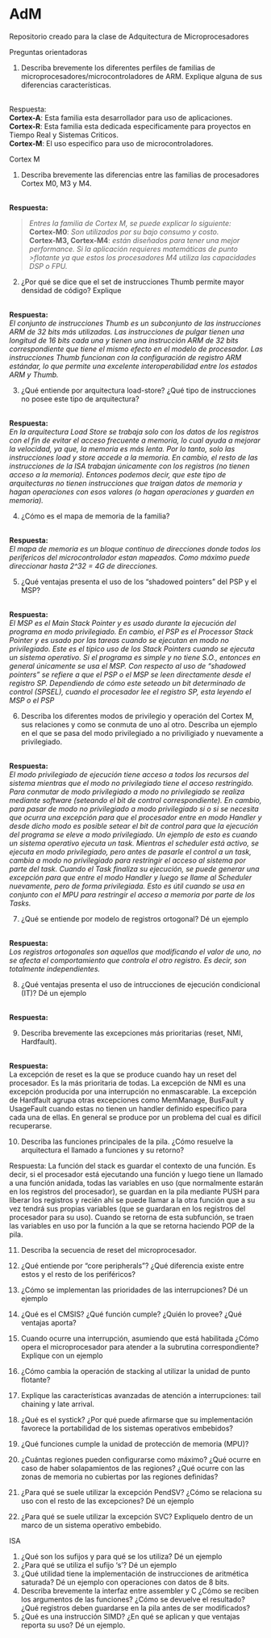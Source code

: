 # AdM
Repositorio creado para la clase de Adquitectura de Microprocesadores


Preguntas orientadoras
1. Describa brevemente los diferentes perfiles de familias de
microprocesadores/microcontroladores de ARM. Explique alguna de sus diferencias características.
<br/>
Respuesta: 
<br/>
<b>Cortex-A</b>: Esta familia esta desarrollador para uso de aplicaciones.
<br/>
<b>Cortex-R</b>: Esta familia esta dedicada especificamente para proyectos en Tiempo Real y Sistemas Criticos.
<br/>
<b>Cortex-M</b>: El uso especifico para uso de microcontroladores.
<br/>

Cortex M
1. Describa brevemente las diferencias entre las familias de procesadores Cortex M0, M3 y
M4.
<br/>
<b>Respuesta:</b>

><em>Entres la familia de Cortex M, se puede explicar lo siguiente: </em>
><br/>
><b>Cortex-M0</b>: <em>Son utilizados por su bajo consumo y costo.</em>
><br/>
><b>Cortex-M3, Cortex-M4</b>: <em>están diseñados para tener una mejor performance.  Si la aplicación requieres matemáticas de punto >flotante ya que estos los procesadores M4 utiliza las capacidades DSP o FPU.</em>
><br/>

2. ¿Por qué se dice que el set de instrucciones Thumb permite mayor densidad de código?
Explique
<br/>
<b>Respuesta: </b>
<br/>
<em>El conjunto de instrucciones Thumb es un subconjunto de las instrucciones ARM de 32 bits más utilizadas. Las instrucciones de pulgar tienen una longitud de 16 bits cada una y tienen una instrucción ARM de 32 bits correspondiente que tiene el mismo efecto en el modelo de procesador. Las instrucciones Thumb funcionan con la configuración de registro ARM estándar, lo que permite una excelente interoperabilidad entre los estados ARM y Thumb.</em>
<br/>

3. ¿Qué entiende por arquitectura load-store? ¿Qué tipo de instrucciones no posee este
tipo de arquitectura?
<br/>
<b>Respuesta: </b>
<br/>
<em>En la arquitectura Load Store se trabaja solo con los datos de los registros con el fin de evitar el acceso frecuente a memoria, lo cual ayuda a mejorar la velocidad, ya que, la memoria es más lenta. Por lo tanto, solo las instrucciones load y store accede a la memoria.
En cambio, el resto de las instrucciones de la ISA trabajan únicamente con los registros (no tienen acceso a la memoria). Entonces podemos decir, que este tipo de arquitecturas no tienen instrucciones que traigan datos de memoria y hagan operaciones con esos valores (o hagan operaciones y guarden en memoria).</em>
<br/>

4. ¿Cómo es el mapa de memoria de la familia?
<br/>
<b>Respuesta: </b>
<br/>
<em>El mapa de memoria es un bloque continuo de direcciones donde todos los perifericos del microcontrolador estan mapeados. Como máximo puede direccionar hasta 2^32 = 4G de direcciones.</em>
<br/>

5. ¿Qué ventajas presenta el uso de los “shadowed pointers” del PSP y el MSP?
<br/>
<b>Respuesta: </b>
<br/>
<em>El MSP es el Main Stack Pointer y es usado durante la ejecución del programa en modo privilegiado. En cambio, el PSP es el Processor Stack Pointer y es usado por las tareas cuando se ejecutan en modo no privilegiado. Este es el típico uso de los Stack Pointers cuando se ejecuta un sistema operativo. Si el programa es simple y no tiene S.O., entonces en general únicamente se usa el MSP. Con respecto al uso de “shadowed pointers” se refiere a que el PSP o el MSP se leen directamente desde el registro SP. Dependiendo de cómo este seteado un bit determinado de control (SPSEL), cuando el procesador lee el registro SP, esta leyendo el MSP o el PSP</em>
<br/>

6. Describa los diferentes modos de privilegio y operación del Cortex M, sus relaciones y como se conmuta de uno al otro. Describa un ejemplo en el que se pasa del modo privilegiado a no priviligiado y nuevamente a privilegiado.
<br/>
<b>Respuesta: </b>
<br/>
<em>El modo privilegiado de ejecución tiene acceso a todos los recursos del sistema mientras que el modo no privilegiado tiene el acceso restringido. Para conmutar de modo privilegiado a modo no privilegiado se realiza mediante software (seteando el bit de control correspondiente). En cambio, para pasar de modo no privilegiado a modo privilegiado si o si se necesita que ocurra una excepción para que el procesador entre en modo Handler y desde dicho modo es posible setear el bit de control para que la ejecución del programa se eleve a modo privilegiado. Un ejemplo de esto es cuando un sistema operativo ejecuta un task. Mientras el scheduler está activo, se ejecuta en modo privilegiado, pero antes de pasarle el control a un task, cambia a modo no privilegiado para restringir el acceso al sistema por parte del task. Cuando el Task finaliza su ejecución, se puede generar una excepción para que entre el modo Handler y luego se llame al Scheduler nuevamente, pero de forma privilegiada. Esto es útil cuando se usa en conjunto con el MPU para restringir el acceso a memoria por parte de los Tasks.</em>
<br/>

7. ¿Qué se entiende por modelo de registros ortogonal? Dé un ejemplo
<br/>
<b>Respuesta:</b>
<br/>
<em>Los registros ortogonales son aquellos que modificando el valor de uno, no se afecta el comportamiento que controla el otro registro. Es decir, son totalmente independientes.</em>
<br/>

8. ¿Qué ventajas presenta el uso de intrucciones de ejecución condicional (IT)? Dé un ejemplo
<br/>
<b>Respuesta:</b>
<br/>

9. Describa brevemente las excepciones más prioritarias (reset, NMI, Hardfault).
<br/>
<b>Respuesta:</b>
<br/>
La excepción de reset es la que se produce cuando hay un reset del procesador. Es la más prioritaria de todas. La excepción de NMI es una excepción producida por una interrupción no enmascarable. La excepción de Hardfault agrupa otras excepciones como MemManage, BusFault y UsageFault cuando estas no tienen un handler definido específico para cada una de ellas. En general se produce por un problema del cual es difícil recuperarse.


10. Describa las funciones principales de la pila. ¿Cómo resuelve la arquitectura el llamado
a funciones y su retorno?

Respuesta:
La función del stack es guardar el contexto de una función. Es decir, si el procesador está ejecutando una función y luego tiene un llamado a una función anidada, todas las variables en uso (que normalmente estarán en los registros del procesador), se guardan en la pila mediante PUSH para liberar los registros y recién ahí se puede llamar a la otra función que a su vez tendrá sus propias variables (que se guardaran en los registros del procesador para su uso). Cuando se retorna de esta subfunción, se traen las variables en uso por la función a la que se retorna haciendo POP de la pila.


11. Describa la secuencia de reset del microprocesador.

12. ¿Qué entiende por “core peripherals”? ¿Qué diferencia existe entre estos y el resto de
los periféricos?
13. ¿Cómo se implementan las prioridades de las interrupciones? Dé un ejemplo
14. ¿Qué es el CMSIS? ¿Qué función cumple? ¿Quién lo provee? ¿Qué ventajas aporta?
15. Cuando ocurre una interrupción, asumiendo que está habilitada ¿Cómo opera el
microprocesador para atender a la subrutina correspondiente? Explique con un ejemplo
17. ¿Cómo cambia la operación de stacking al utilizar la unidad de punto flotante?
18. Explique las características avanzadas de atención a interrupciones: tail chaining y late
arrival.
19. ¿Qué es el systick? ¿Por qué puede afirmarse que su implementación favorece la
portabilidad de los sistemas operativos embebidos?
20. ¿Qué funciones cumple la unidad de protección de memoria (MPU)?
21. ¿Cuántas regiones pueden configurarse como máximo? ¿Qué ocurre en caso de haber
solapamientos de las regiones? ¿Qué ocurre con las zonas de memoria no cubiertas por las
regiones definidas?
22. ¿Para qué se suele utilizar la excepción PendSV? ¿Cómo se relaciona su uso con el resto
de las excepciones? Dé un ejemplo
23. ¿Para qué se suele utilizar la excepción SVC? Expliquelo dentro de un marco de un
sistema operativo embebido.


ISA
1. ¿Qué son los sufijos y para qué se los utiliza? Dé un ejemplo
2. ¿Para qué se utiliza el sufijo ‘s’? Dé un ejemplo
3. ¿Qué utilidad tiene la implementación de instrucciones de aritmética saturada? Dé un
ejemplo con operaciones con datos de 8 bits.
4. Describa brevemente la interfaz entre assembler y C ¿Cómo se reciben los argumentos
de las funciones? ¿Cómo se devuelve el resultado? ¿Qué registros deben guardarse en la
pila antes de ser modificados?
5. ¿Qué es una instrucción SIMD? ¿En qué se aplican y que ventajas reporta su uso? Dé un
ejemplo.
